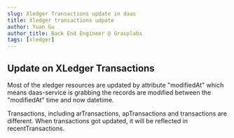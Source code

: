 ```yaml
---
slug: Xledger Transactions update in daas
title: Xledger transactions udpate
author: Yuan Gu
author_title: Back End Engineer @ Grasplabs
tags: [xledger]
---
```


## Update on XLedger Transactions

Most of the xledger resources are updated by attribute "modifiedAt" which means daas-service is grabbing the records are modified 
between the "modifiedAt" time and now datetime.

Transactions, including arTransactions, apTransactions and transactions are different. When transactions got updated, it will be reflected in
recentTransactions.


